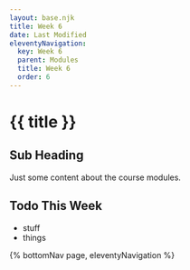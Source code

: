 ```yaml
---
layout: base.njk
title: Week 6
date: Last Modified
eleventyNavigation:
  key: Week 6
  parent: Modules
  title: Week 6
  order: 6
---
```


# {{ title }}

## Sub Heading

Just some content about the course modules.

## Todo This Week

- stuff
- things

{% bottomNav page, eleventyNavigation %}
